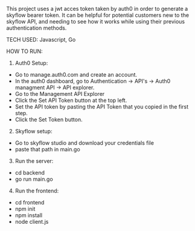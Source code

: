 This project uses a jwt acces token taken by auth0 in order to generate a skyflow bearer token. It can be helpful for potential customers new to the skyflow API, and needing to see how it works while using their previous authentication methods. 

TECH USED: Javascript, Go

HOW TO RUN:

1. Auth0 Setup: 
- Go to manage.auth0.com and create an account.
- In the auth0 dashboard, go to Authentication -> API's -> Auth0 managment API -> API explorer.
- Go to the Management API Explorer
- Click the Set API Token button at the top left.
- Set the API token by pasting the API Token that you copied in the first step.
- Click the Set Token button.
2. Skyflow setup: 
- Go to skyflow studio and download your credentials file
- paste that path in main.go
3. Run the server:
- cd backend
- go run main.go
4. Run the frontend:
- cd frontend
- npm init
- npm install
- node client.js

